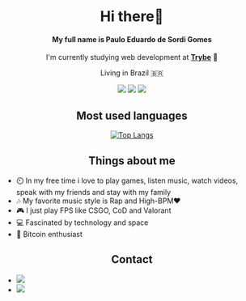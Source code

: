 <h1 align="center"> Hi there👋️ </h1>



<div align="center">
  <h4> My full name is Paulo Eduardo de Sordi Gomes </h4>
  
  I'm currently studying web development at [**Trybe**](https://www.betrybe.com/) 🚀️
  <p>Living in Brazil 🇧🇷️</p>
  
  <img src="https://img.shields.io/badge/HTML5-E34F26?style=for-the-badge&logo=html5&logoColor=white"> <img src="https://img.shields.io/badge/CSS3-1572B6?style=for-the-badge&logo=css3&logoColor=white"> <img src="https://img.shields.io/badge/JavaScript-F7DF1E?style=for-the-badge&logo=javascript&logoColor=black">

  <h2>Most used languages</h2>
  
  [![Top Langs](https://github-readme-stats.vercel.app/api/top-langs/?username=pauloeduardods&theme=synthwave&layout=compact&exclude_repo=passwd_encrypt)](https://github.com/pauloeduardods?tab=repositories)

</div>

<h2 align="center">Things about me</h2>

* ⏲️ In my free time i love to play games, listen music, watch videos, speak with my friends and stay with my family
* 🎶️ My favorite music style is Rap and High-BPM❤️
* 🎮️ I just play FPS like CSGO, CoD and Valorant
* 💻️ Fascinated by technology and space 
* 🚀️ ₿itcoin enthusiast

<h2 align="center">Contact</h2>
  
* [<img src="https://img.shields.io/badge/LinkedIn-0077B5?style=for-the-badge&logo=linkedin&logoColor=white">](https://www.linkedin.com/in/pauloeduardods/)
* <a href="mailto:pauloeduardodesordigomes@gmail.com"><img src="https://img.shields.io/badge/Gmail-D14836?style=for-the-badge&logo=gmail&logoColor=white"></a>





